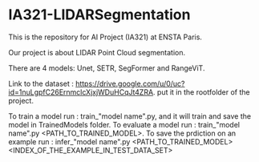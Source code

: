 # IA321-LIDARSegmentation


This is the repository for  AI Project (IA321) at ENSTA Paris.

Our project is about LIDAR Point Cloud segmentation.

There are 4 models: Unet, SETR, SegFormer and RangeViT.

Link to the dataset : https://drive.google.com/u/0/uc?id=1nuLgpfC26ErnmclcXjxjWDuHCqJt4ZRA. put it in the rootfolder of the project.

To train a model run : train_"model name".py, and it will train and save the model in TrainedModels folder.
To evaluate a model run : train_"model name".py <PATH_TO_TRAINED_MODEL>.
To save the prdiction on an example run : infer_"model name".py <PATH_TO_TRAINED_MODEL> <INDEX_OF_THE_EXAMPLE_IN_TEST_DATA_SET>

